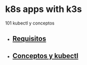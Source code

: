# k8s apps with k3s
101 kubectl y conceptos

- ## [Requisitos](nodos.md)
- ## [Conceptos y kubectl](conceptos.md)
